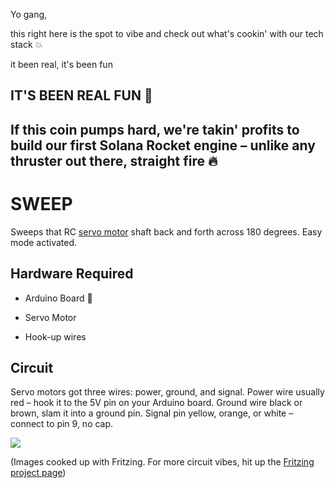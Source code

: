 Yo gang, 

this right here is the spot to vibe and check out what's cookin' with our tech stack 💥

it been real, it's been fun

## IT'S BEEN REAL FUN 🚀

## If this coin pumps hard, we're takin' profits to build our first Solana Rocket engine – unlike any thruster out there, straight fire 🔥

# SWEEP

Sweeps that RC [servo motor](http://en.wikipedia.org/wiki/Servo_motor#RC_servos) shaft back and forth across 180 degrees. Easy mode activated.

## Hardware Required

* Arduino Board 🤖

* Servo Motor

* Hook-up wires

## Circuit

Servo motors got three wires: power, ground, and signal. Power wire usually red – hook it to the 5V pin on your Arduino board. Ground wire black or brown, slam it into a ground pin. Signal pin yellow, orange, or white – connect to pin 9, no cap.

![](images/sweep_bb.png)

(Images cooked up with Fritzing. For more circuit vibes, hit up the [Fritzing project page](http://fritzing.org/projects/))

